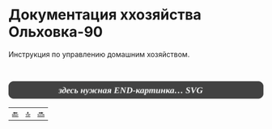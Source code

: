 <div class="navi"><nav id="navi"><!-- js --></nav></div>

# Документация ххозяйства Ольховка-90

Инструкция по управлению домашним хозяйством.

<br>

<span id="az2-img-2" class="img" onclick="imgResize()">![img](assets/svg/000-end.svg)</span>

||||
|:---|:---:|---:|
[🔙](readme.md)|[ 🔝 ](#)|[🔜](contacts.md)

<script src="assets/js/navi.js"></script>